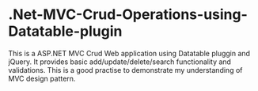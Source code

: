# .Net-MVC-Crud-Operations-using-Datatable-plugin
This is a ASP.NET MVC Crud Web application using Datatable pluggin and jQuery. 
It provides basic add/update/delete/search functionality and validations.
This is a good practise to demonstrate my understanding of MVC design pattern.
